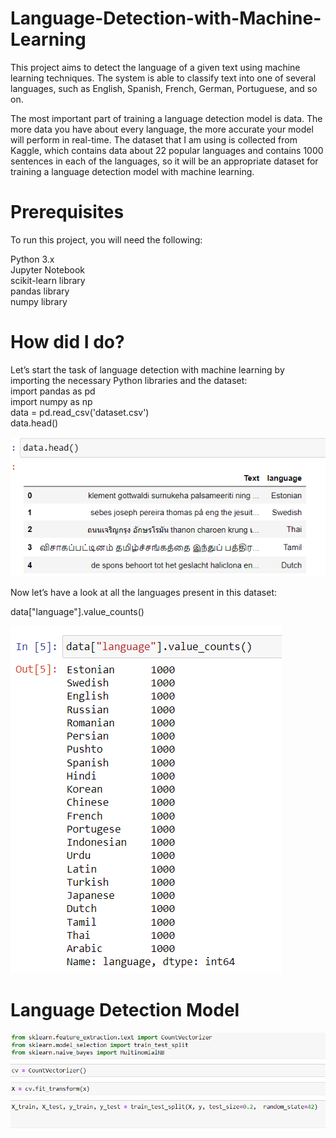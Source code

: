 # Language-Detection-with-Machine-Learning
This project aims to detect the language of a given text using machine learning techniques. The system is able to classify text into one of several languages, such as English, Spanish, French, German, Portuguese, and so on.

The most important part of training a language detection model is data. The more data you have about every language, the more accurate your model will perform in real-time. The dataset that I am using is collected from Kaggle, which contains data about 22 popular languages and contains 1000 sentences in each of the languages, so it will be an appropriate dataset for training a language detection model with machine learning.

# Prerequisites
To run this project, you will need the following:<br>

Python 3.x<br>
Jupyter Notebook<br>
scikit-learn library<br>
pandas library<br>
numpy library<br>


# How did I do?

Let’s start the task of language detection with machine learning by importing the necessary Python libraries and the dataset:<br>
import pandas as pd<br>
import numpy as np<br>
data = pd.read_csv('dataset.csv')<br>
data.head()<br>

![result](https://github.com/Sanketarali/Language-Detection-with-Machine-Learning/blob/main/1.png)<br>

Now let’s have a look at all the languages present in this dataset:<br>

data["language"].value_counts()<br>

![result](https://github.com/Sanketarali/Language-Detection-with-Machine-Learning/blob/main/2.png)<br>

# Language Detection Model

![result](https://github.com/Sanketarali/Language-Detection-with-Machine-Learning/blob/main/3.png)<br>


